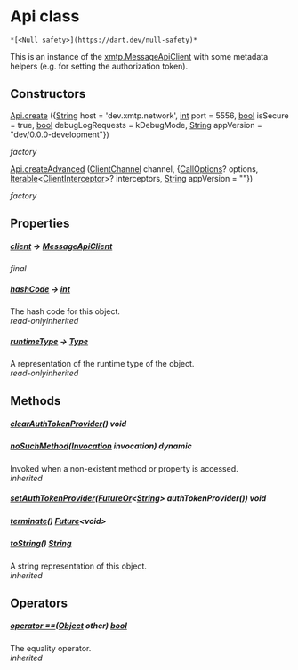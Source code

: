 


# Api class






    *[<Null safety>](https://dart.dev/null-safety)*



<p>This is an instance of the <a href="https://pub.dev/documentation/xmtp_proto/0.0.1-development/xmtp_proto/MessageApiClient-class.html">xmtp.MessageApiClient</a> with some
metadata helpers (e.g. for setting the authorization token).</p>




## Constructors

[Api.create](./Api/Api.create.md) ({[String](https://api.flutter.dev/flutter/dart-core/String-class.html) host = 'dev.xmtp.network', [int](https://api.flutter.dev/flutter/dart-core/int-class.html) port = 5556, [bool](https://api.flutter.dev/flutter/dart-core/bool-class.html) isSecure = true, [bool](https://api.flutter.dev/flutter/dart-core/bool-class.html) debugLogRequests = kDebugMode, [String](https://api.flutter.dev/flutter/dart-core/String-class.html) appVersion = "dev/0.0.0-development"})

   _factory_

[Api.createAdvanced](./Api/Api.createAdvanced.md) ([ClientChannel](https://pub.dev/documentation/grpc/3.1.0/grpc_connection_interface/ClientChannel-class.html) channel, {[CallOptions](https://pub.dev/documentation/grpc/3.1.0/service_api/CallOptions-class.html)? options, [Iterable](https://api.flutter.dev/flutter/dart-core/Iterable-class.html)&lt;[ClientInterceptor](https://pub.dev/documentation/grpc/3.1.0/service_api/ClientInterceptor-class.html)>? interceptors, [String](https://api.flutter.dev/flutter/dart-core/String-class.html) appVersion = ""})

   _factory_


## Properties

##### [client](./Api/client.md) &#8594; [MessageApiClient](https://pub.dev/documentation/xmtp_proto/0.0.1-development/xmtp_proto/MessageApiClient-class.html)




_<span class="feature">final</span>_



##### [hashCode](https://api.flutter.dev/flutter/dart-core/Object/hashCode.html) &#8594; [int](https://api.flutter.dev/flutter/dart-core/int-class.html)



The hash code for this object.  
_<span class="feature">read-only</span><span class="feature">inherited</span>_



##### [runtimeType](https://api.flutter.dev/flutter/dart-core/Object/runtimeType.html) &#8594; [Type](https://api.flutter.dev/flutter/dart-core/Type-class.html)



A representation of the runtime type of the object.  
_<span class="feature">read-only</span><span class="feature">inherited</span>_





## Methods

##### [clearAuthTokenProvider](./Api/clearAuthTokenProvider.md)() void








##### [noSuchMethod](https://api.flutter.dev/flutter/dart-core/Object/noSuchMethod.html)([Invocation](https://api.flutter.dev/flutter/dart-core/Invocation-class.html) invocation) dynamic



Invoked when a non-existent method or property is accessed.  
_<span class="feature">inherited</span>_



##### [setAuthTokenProvider](./Api/setAuthTokenProvider.md)([FutureOr](https://api.flutter.dev/flutter/dart-async/FutureOr-class.html)&lt;[String](https://api.flutter.dev/flutter/dart-core/String-class.html)> authTokenProvider()) void








##### [terminate](./Api/terminate.md)() [Future](https://api.flutter.dev/flutter/dart-async/Future-class.html)&lt;void>








##### [toString](https://api.flutter.dev/flutter/dart-core/Object/toString.html)() [String](https://api.flutter.dev/flutter/dart-core/String-class.html)



A string representation of this object.  
_<span class="feature">inherited</span>_





## Operators

##### [operator ==](https://api.flutter.dev/flutter/dart-core/Object/operator_equals.html)([Object](https://api.flutter.dev/flutter/dart-core/Object-class.html) other) [bool](https://api.flutter.dev/flutter/dart-core/bool-class.html)



The equality operator.  
_<span class="feature">inherited</span>_
